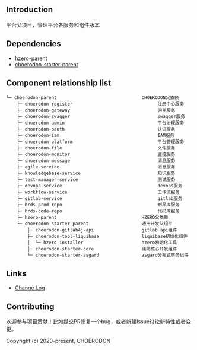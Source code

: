 ## Introduction

平台父项目，管理平台各服务和组件版本

## Dependencies

* [hzero-parent](https://github.com/open-hand/hzero-parent.git)
* [choerodon-starter-parent](https://github.com/open-hand/choerodon-starters.git)

## Component relationship list
```
└─ choerodon-parent                                CHOERODON父依赖
    ├─ choerodon-register                                注册中心服务
    ├─ choerodon-gateway                                 网关服务
    ├─ choerodon-swagger                                 swagger服务
    ├─ choerodon-admin                                   平台治理服务
    ├─ choerodon-oauth                                   认证服务
    ├─ choerodon-iam                                     IAM服务
    ├─ choerodon-platform                                平台管理服务
    ├─ choerodon-file                                    文件服务
    ├─ choerodon-monitor                                 监控服务
    ├─ choerodon-message                                 消息服务
    ├─ agile-service                                     消息服务
    ├─ knowledgebase-service                             知识服务
    ├─ test-manager-service                              测试服务
    ├─ devops-service                                    devops服务
    ├─ workflow-service                                  工作流服务
    ├─ gitlab-service                                    gitlab服务
    ├─ hrds-prod-repo                                    制品库服务
    ├─ hrds-code-repo                                    代码库服务
    ├─ hzero-parent                                HZERO父依赖
    └─ choerodon-starter-parent                    通用开发父组件
        ├─ choerodon-gitlab4j-api                  gitlab api组件
        ├─ choerodon-tool-liquibase                liquibase初始化组件 
        │  └─ hzero-installer                      hzero初始化工具 
        ├─ choerodon-starter-core                  辅助核心开发组件 
        └─ choerodon-starter-asgard                asgard分布式事务组件
```

## Links

* [Change Log](./CHANGELOG.zh-CN.md)

## Contributing

欢迎参与项目贡献！比如提交PR修复一个bug，或者新建Issue讨论新特性或者变更。

Copyright (c) 2020-present, CHOERODON